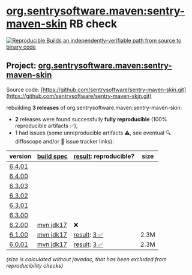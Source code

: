 [org.sentrysoftware.maven:sentry-maven-skin](https://central.sonatype.com/artifact/org.sentrysoftware.maven/sentry-maven-skin/versions) RB check
=======

[![Reproducible Builds](https://reproducible-builds.org/images/logos/rb.svg) an independently-verifiable path from source to binary code](https://reproducible-builds.org/)

## Project: [org.sentrysoftware.maven:sentry-maven-skin](https://central.sonatype.com/artifact/org.sentrysoftware.maven/sentry-maven-skin/versions)

Source code: [https://github.com/sentrysoftware/sentry-maven-skin.git](https://github.com/sentrysoftware/sentry-maven-skin.git)

rebuilding **3 releases** of org.sentrysoftware.maven:sentry-maven-skin:
- **2** releases were found successfully **fully reproducible** (100% reproducible artifacts :white_check_mark:),
- 1 had issues (some unreproducible artifacts :warning:, see eventual :mag: diffoscope and/or :memo: issue tracker links):

| version | [build spec](/BUILDSPEC.md) | [result](https://reproducible-builds.org/docs/jvm/): reproducible? | size |
| -- | --------- | ------ | -- |
| [6.4.01](https://central.sonatype.com/artifact/org.sentrysoftware.maven/sentry-maven-skin/6.4.01/pom) | | | |
| [6.4.00](https://central.sonatype.com/artifact/org.sentrysoftware.maven/sentry-maven-skin/6.4.00/pom) | | | |
| [6.3.03](https://central.sonatype.com/artifact/org.sentrysoftware.maven/sentry-maven-skin/6.3.03/pom) | | | |
| [6.3.02](https://central.sonatype.com/artifact/org.sentrysoftware.maven/sentry-maven-skin/6.3.02/pom) | | | |
| [6.3.01](https://central.sonatype.com/artifact/org.sentrysoftware.maven/sentry-maven-skin/6.3.01/pom) | | | |
| [6.3.00](https://central.sonatype.com/artifact/org.sentrysoftware.maven/sentry-maven-skin/6.3.00/pom) | | | |
| [6.2.00](https://central.sonatype.com/artifact/org.sentrysoftware.maven/sentry-maven-skin/6.2.00/pom) | [mvn jdk17](sentry-maven-skin-6.2.00.buildspec) | :x: | |
| [6.1.00](https://central.sonatype.com/artifact/org.sentrysoftware.maven/sentry-maven-skin/6.1.00/pom) | [mvn jdk17](sentry-maven-skin-6.1.00.buildspec) | [result](sentry-maven-skin-6.1.00.buildinfo): [3 :white_check_mark: ](sentry-maven-skin-6.1.00.buildcompare) | 2.3M |
| [6.0.01](https://central.sonatype.com/artifact/org.sentrysoftware.maven/sentry-maven-skin/6.0.01/pom) | [mvn jdk17](sentry-maven-skin-6.0.01.buildspec) | [result](sentry-maven-skin-6.0.01.buildinfo): [3 :white_check_mark: ](sentry-maven-skin-6.0.01.buildcompare) | 2.3M |

<i>(size is calculated without javadoc, that has been excluded from reproducibility checks)</i>
